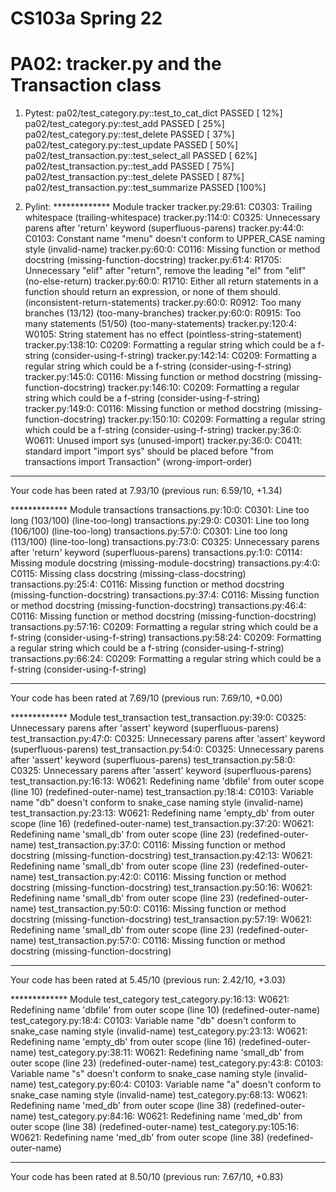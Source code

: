 # CS103a Spring 22

# PA02: tracker.py and the Transaction class

1. Pytest:
pa02/test_category.py::test_to_cat_dict PASSED                           [ 12%]
pa02/test_category.py::test_add PASSED                                   [ 25%]
pa02/test_category.py::test_delete PASSED                                [ 37%]
pa02/test_category.py::test_update PASSED                                [ 50%]
pa02/test_transaction.py::test_select_all PASSED                         [ 62%]
pa02/test_transaction.py::test_add PASSED                                [ 75%]
pa02/test_transaction.py::test_delete PASSED                             [ 87%]
pa02/test_transaction.py::test_summarize PASSED                          [100%]

2. Pylint:
************* Module tracker
tracker.py:29:61: C0303: Trailing whitespace (trailing-whitespace)
tracker.py:114:0: C0325: Unnecessary parens after 'return' keyword (superfluous-parens)
tracker.py:44:0: C0103: Constant name "menu" doesn't conform to UPPER_CASE naming style (invalid-name)
tracker.py:60:0: C0116: Missing function or method docstring (missing-function-docstring)
tracker.py:61:4: R1705: Unnecessary "elif" after "return", remove the leading "el" from "elif" (no-else-return)
tracker.py:60:0: R1710: Either all return statements in a function should return an expression, or none of them should. (inconsistent-return-statements)
tracker.py:60:0: R0912: Too many branches (13/12) (too-many-branches)
tracker.py:60:0: R0915: Too many statements (51/50) (too-many-statements)
tracker.py:120:4: W0105: String statement has no effect (pointless-string-statement)
tracker.py:138:10: C0209: Formatting a regular string which could be a f-string (consider-using-f-string)
tracker.py:142:14: C0209: Formatting a regular string which could be a f-string (consider-using-f-string)
tracker.py:145:0: C0116: Missing function or method docstring (missing-function-docstring)
tracker.py:146:10: C0209: Formatting a regular string which could be a f-string (consider-using-f-string)
tracker.py:149:0: C0116: Missing function or method docstring (missing-function-docstring)
tracker.py:150:10: C0209: Formatting a regular string which could be a f-string (consider-using-f-string)
tracker.py:36:0: W0611: Unused import sys (unused-import)
tracker.py:36:0: C0411: standard import "import sys" should be placed before "from transactions import Transaction" (wrong-import-order)

------------------------------------------------------------------
Your code has been rated at 7.93/10 (previous run: 6.59/10, +1.34)

************* Module transactions
transactions.py:10:0: C0301: Line too long (103/100) (line-too-long)
transactions.py:29:0: C0301: Line too long (106/100) (line-too-long)
transactions.py:57:0: C0301: Line too long (113/100) (line-too-long)
transactions.py:73:0: C0325: Unnecessary parens after 'return' keyword (superfluous-parens)
transactions.py:1:0: C0114: Missing module docstring (missing-module-docstring)
transactions.py:4:0: C0115: Missing class docstring (missing-class-docstring)
transactions.py:25:4: C0116: Missing function or method docstring (missing-function-docstring)
transactions.py:37:4: C0116: Missing function or method docstring (missing-function-docstring)
transactions.py:46:4: C0116: Missing function or method docstring (missing-function-docstring)
transactions.py:57:16: C0209: Formatting a regular string which could be a f-string (consider-using-f-string)
transactions.py:58:24: C0209: Formatting a regular string which could be a f-string (consider-using-f-string)
transactions.py:66:24: C0209: Formatting a regular string which could be a f-string (consider-using-f-string)

------------------------------------------------------------------
Your code has been rated at 7.69/10 (previous run: 7.69/10, +0.00)

************* Module test_transaction
test_transaction.py:39:0: C0325: Unnecessary parens after 'assert' keyword (superfluous-parens)
test_transaction.py:47:0: C0325: Unnecessary parens after 'assert' keyword (superfluous-parens)
test_transaction.py:54:0: C0325: Unnecessary parens after 'assert' keyword (superfluous-parens)
test_transaction.py:58:0: C0325: Unnecessary parens after 'assert' keyword (superfluous-parens)
test_transaction.py:16:13: W0621: Redefining name 'dbfile' from outer scope (line 10) (redefined-outer-name)
test_transaction.py:18:4: C0103: Variable name "db" doesn't conform to snake_case naming style (invalid-name)
test_transaction.py:23:13: W0621: Redefining name 'empty_db' from outer scope (line 16) (redefined-outer-name)
test_transaction.py:37:20: W0621: Redefining name 'small_db' from outer scope (line 23) (redefined-outer-name)
test_transaction.py:37:0: C0116: Missing function or method docstring (missing-function-docstring)
test_transaction.py:42:13: W0621: Redefining name 'small_db' from outer scope (line 23) (redefined-outer-name)
test_transaction.py:42:0: C0116: Missing function or method docstring (missing-function-docstring)
test_transaction.py:50:16: W0621: Redefining name 'small_db' from outer scope (line 23) (redefined-outer-name)
test_transaction.py:50:0: C0116: Missing function or method docstring (missing-function-docstring)
test_transaction.py:57:19: W0621: Redefining name 'small_db' from outer scope (line 23) (redefined-outer-name)
test_transaction.py:57:0: C0116: Missing function or method docstring (missing-function-docstring)

------------------------------------------------------------------
Your code has been rated at 5.45/10 (previous run: 2.42/10, +3.03)

************* Module test_category
test_category.py:16:13: W0621: Redefining name 'dbfile' from outer scope (line 10) (redefined-outer-name)
test_category.py:18:4: C0103: Variable name "db" doesn't conform to snake_case naming style (invalid-name)
test_category.py:23:13: W0621: Redefining name 'empty_db' from outer scope (line 16) (redefined-outer-name)
test_category.py:38:11: W0621: Redefining name 'small_db' from outer scope (line 23) (redefined-outer-name)
test_category.py:43:8: C0103: Variable name "s" doesn't conform to snake_case naming style (invalid-name)
test_category.py:60:4: C0103: Variable name "a" doesn't conform to snake_case naming style (invalid-name)
test_category.py:68:13: W0621: Redefining name 'med_db' from outer scope (line 38) (redefined-outer-name)
test_category.py:84:16: W0621: Redefining name 'med_db' from outer scope (line 38) (redefined-outer-name)
test_category.py:105:16: W0621: Redefining name 'med_db' from outer scope (line 38) (redefined-outer-name)

------------------------------------------------------------------
Your code has been rated at 8.50/10 (previous run: 7.67/10, +0.83)




